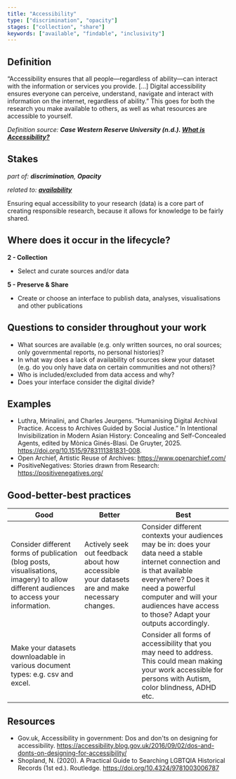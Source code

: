 ```yaml
---
title: "Accessibility"
type: ["discrimination", "opacity"]
stages: ["collection", "share"]
keywords: ["available", "findable", "inclusivity"]
---
```


## Definition
“Accessibility ensures that all people—regardless of ability—can interact with the information or services you provide. [...] Digital accessibility ensures everyone can perceive, understand, navigate and interact with information on the internet, regardless of ability.” This goes for both the research you make available to others, as well as what resources are accessible to yourself.

_Definition source: **Case Western Reserve University (n.d.). [What is Accessibility?](https://case.edu/accessibility/what-accessibility)**_


## Stakes
_part of: **discrimination**, **Opacity**_

_related to: [**availability**](/bias/types/availability)_

Ensuring equal accessibility to your research (data) is a core part of creating responsible research, because it allows for knowledge to be fairly shared.   

## Where does it occur in the lifecycle?

**2 - Collection**

- Select and curate sources and/or data


**5 - Preserve & Share**

- Create or choose an interface to publish data, analyses, visualisations and other publications

## Questions to consider throughout your work
- What sources are available (e.g. only written sources, no oral sources; only governmental reports, no personal histories)? 
- In what way does a lack of availability of sources skew your dataset (e.g. do you only have data on certain communities and not others)?
- Who is included/excluded from data access and why? 
- Does your interface consider the digital divide?

## Examples
- Luthra, Mrinalini, and Charles Jeurgens. “Humanising Digital Archival Practice. Access to Archives Guided by Social Justice.” In Intentional Invisibilization in Modern Asian History: Concealing and Self-Concealed Agents, edited by Mònica Ginés-Blasi. De Gruyter, 2025. https://doi.org/10.1515/9783111381831-008.
- Open Archief, Artistic Reuse of Archives: https://www.openarchief.com/ 
- PositiveNegatives: Stories drawn from Research: https://positivenegatives.org/

## Good-better-best practices

| Good | Better | Best|
|---|---|---|
|Consider different forms of publication (blog posts, visualisations, imagery) to allow different audiences to access your information.| Actively seek out feedback about how accessible your datasets are and make necessary changes. | Consider different contexts your audiences may be in: does your data need a stable internet connection and is that available everywhere? Does it need a powerful computer and will your audiences have access to those? Adapt your outputs accordingly.|
| Make your datasets downloadable in various document types: e.g. csv and excel. | | Consider all forms of accessibility that you may need to address. This could mean making your work accessible for persons with Autism, color blindness, ADHD etc. |


## Resources
- Gov.uk, Accessibility in government: Dos and don'ts on designing for accessibility. https://accessibility.blog.gov.uk/2016/09/02/dos-and-donts-on-designing-for-accessibility/ 
- Shopland, N. (2020). A Practical Guide to Searching LGBTQIA Historical Records (1st ed.). Routledge. https://doi.org/10.4324/9781003006787
